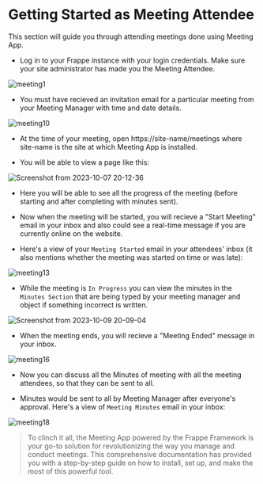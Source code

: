 # Getting Started as Meeting Attendee

This section will guide you through attending meetings done using Meeting App.

- Log in to your Frappe instance with your login credentials. Make sure your site administrator has made you the Meeting Attendee.
 
![meeting1](https://github.com/Diya050/meeting/assets/124448340/eaff4230-6b6f-42fc-b873-bb6aad6ff02e)



- You must have recieved an invitation email for a particular meeting from your Meeting Manager with time and date details.
  
![meeting10](https://github.com/Diya050/meeting/assets/124448340/5524638c-0009-46b5-9c35-f2618ecc61a2)


- At the time of your meeting, open https://site-name/meetings where site-name is the site at which Meeting App is installed.

- You will be able to view a page like this:

![Screenshot from 2023-10-07 20-12-36](https://github.com/Diya050/meeting/assets/124448340/9e53c4a1-1ebe-4bb1-9ddf-150c44cebac0)


- Here you will be able to see all the progress of the meeting (before starting and after completing with minutes sent).


- Now when the meeting will be started, you will recieve a "Start Meeting" email in your inbox and also could see a real-time message if you are currently online on the website.

- Here's a view of your `Meeting Started` email in your attendees' inbox (it also mentions whether the meeting was started on time or was late):

![meeting13](https://github.com/Diya050/meeting/assets/124448340/1ea34e1e-639c-4b14-bd91-b1972b963e1c)


- While the meeting is `In Progress` you can view the minutes in the `Minutes Section` that are being typed by your meeting manager and object if something incorrect is written.

![Screenshot from 2023-10-09 20-09-04](https://github.com/Diya050/meeting/assets/124448340/1c18387a-2f46-4ad7-a46a-baa8eaf1ba6a)



- When the meeting ends, you will recieve a "Meeting Ended" message in your inbox.

![meeting16](https://github.com/Diya050/meeting/assets/124448340/8a3bcc26-118b-46a3-bfce-7ed7a44d25ee)



- Now you can discuss all the Minutes of meeting with all the meeting attendees, so that they can be sent to all.

- Minutes would be sent to all by Meeting Manager after everyone's approval. Here's a view of `Meeting Minutes` email in your inbox:
  
![meeting18](https://github.com/Diya050/meeting/assets/124448340/e96b09ae-2688-4be2-b353-d6be458fe50d)


> To clinch it all, the Meeting App powered by the Frappe Framework is your go-to solution for revolutionizing the way you manage and conduct meetings. This comprehensive documentation has provided you with a step-by-step guide on how to install, set up, and make the most of this powerful tool.
